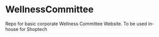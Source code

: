 # WellnessCommittee
Repo for basic corporate Wellness Committee Website.
To be used in-house for Shoptech
